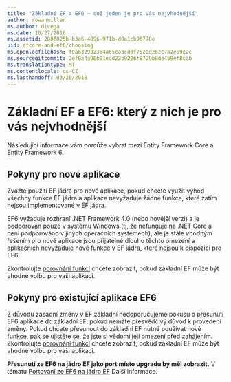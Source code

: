 ```yaml
---
title: "Základní EF a EF6 – což jeden je pro vás nejvhodnější"
author: rowanmiller
ms.author: divega
ms.date: 10/27/2016
ms.assetid: 288f825b-b3e6-4096-971b-d0a1cb96770e
uid: efcore-and-ef6/choosing
ms.openlocfilehash: f0a632902384a65ea3cddf752ad262c7a2e89e2e
ms.sourcegitcommit: 2ef0a4a90b01edd22b9206f8729b8de459ef8cab
ms.translationtype: MT
ms.contentlocale: cs-CZ
ms.lasthandoff: 03/20/2018
---
```

# <a name="ef-core-and-ef6-which-one-is-right-for-you"></a>Základní EF a EF6: který z nich je pro vás nejvhodnější

Následující informace vám pomůže vybrat mezi Entity Framework Core a Entity Framework 6.

## <a name="guidance-for-new-applications"></a>Pokyny pro nové aplikace

Zvažte použití EF jádra pro nové aplikace, pokud chcete využít výhod všechny funkce EF jádra a aplikace nevyžaduje žádné funkce, které zatím nejsou implementované v EF jádra.

EF6 vyžaduje rozhraní .NET Framework 4.0 (nebo novější verzi) a je podporován pouze v systému Windows (tj, že nefunguje na .NET Core a není podporováno v jiných operačních systémech), ale je stále vhodným řešením pro nové aplikace jsou přijatelné dlouho těchto omezení a aplikačních nevyžaduje nové funkce v EF jádra, které nejsou k dispozici pro EF6.

Zkontrolujte [porovnání funkcí](features.md) chcete zobrazit, pokud základní EF může být vhodné volbu pro vaši aplikaci.

## <a name="guidance-for-existing-ef6-applications"></a>Pokyny pro existující aplikace EF6

Z důvodu zásadní změny v EF základní nedoporučujeme pokusu o přesunutí EF6 aplikace do základní EF, pokud nemáte přesvědčivý důvod k provedení změny. Pokud chcete přesunout do základní EF nutné používat nové funkce, pak se ujistěte se, že jste si vědomi její omezení před zahájením. Zkontrolujte [porovnání funkcí](features.md) chcete zobrazit, pokud základní EF může být vhodné volbu pro vaši aplikaci.

**Přesunutí ze EF6 na jádro EF jako port místo upgradu by měl zobrazit.** V tématu [Portování ze EF6 na jádro EF](porting/index.md) Další informace.
